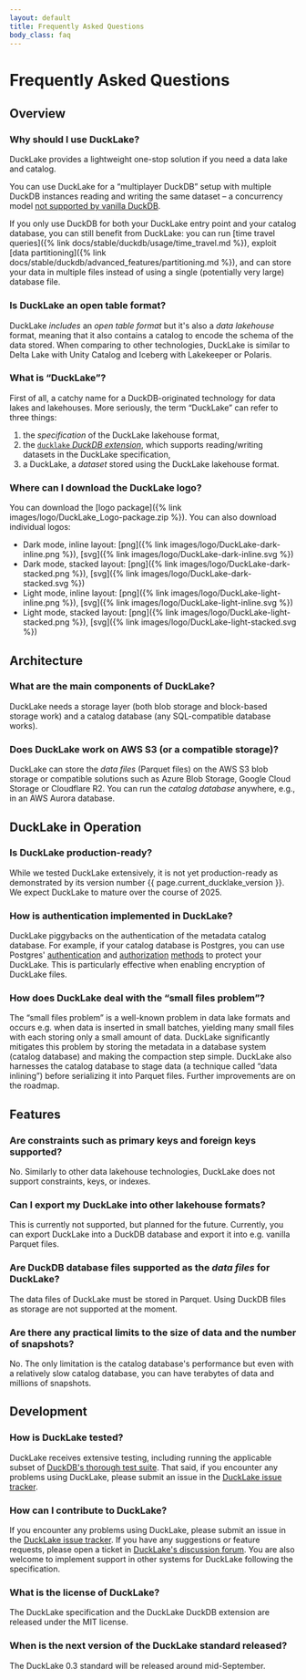 ```yaml
---
layout: default
title: Frequently Asked Questions
body_class: faq
---
```


<!-- ################################################################################# -->
<!-- ################################################################################# -->
<!-- ################################################################################# -->

<div class="wrap pagetitle">
  <h1>Frequently Asked Questions</h1>
</div>

## Overview




<!-- ----- ----- ----- ----- ----- ----- Q&A entry ----- ----- ----- ----- ----- ----- -->

<div class="qa-wrap" markdown="1">

### Why should I use DuckLake?

<div class="answer" markdown="1">

DuckLake provides a lightweight one-stop solution if you need a data lake and catalog.

You can use DuckLake for a “multiplayer DuckDB” setup with multiple DuckDB instances reading and writing the same dataset –
a concurrency model [not supported by vanilla DuckDB](https://duckdb.org/docs/stable/connect/concurrency).

If you only use DuckDB for both your DuckLake entry point and your catalog database, you can still benefit from DuckLake:
you can run [time travel queries]({% link docs/stable/duckdb/usage/time_travel.md %}),
exploit [data partitioning]({% link docs/stable/duckdb/advanced_features/partitioning.md %}),
and can store your data in multiple files instead of using a single (potentially very large) database file.

</div>

</div>




<!-- ----- ----- ----- ----- ----- ----- Q&A entry ----- ----- ----- ----- ----- ----- -->

<div class="qa-wrap" markdown="1">

### Is DuckLake an open table format?

<div class="answer" markdown="1">

DuckLake _includes_ an _open table format_ but it's also a _data lakehouse_ format, meaning that it also contains a catalog to encode the schema of the data stored.
When comparing to other technologies, DuckLake is similar to Delta Lake with Unity Catalog and Iceberg with Lakekeeper or Polaris.

</div>

</div>




<!-- ----- ----- ----- ----- ----- ----- Q&A entry ----- ----- ----- ----- ----- ----- -->

<div class="qa-wrap" markdown="1">

### What is “DuckLake”?

<div class="answer" markdown="1">

First of all, a catchy name for a DuckDB-originated technology for data lakes and lakehouses.
More seriously, the term “DuckLake” can refer to three things:

1. the _specification_ of the DuckLake lakehouse format,
2. the [`ducklake` _DuckDB extension_](https://duckdb.org/docs/stable/core_extensions/ducklake), which supports reading/writing datasets in the DuckLake specification,
3. a DuckLake, a _dataset_ stored using the DuckLake lakehouse format.

</div>

</div>





<!-- ----- ----- ----- ----- ----- ----- Q&A entry ----- ----- ----- ----- ----- ----- -->

<div class="qa-wrap" markdown="1">

### Where can I download the DuckLake logo?

<div class="answer" markdown="1">

You can download the [logo package]({% link images/logo/DuckLake_Logo-package.zip %}).
You can also download individual logos:

* Dark mode, inline layout: [png]({% link images/logo/DuckLake-dark-inline.png %}), [svg]({% link images/logo/DuckLake-dark-inline.svg %})
* Dark mode, stacked layout: [png]({% link images/logo/DuckLake-dark-stacked.png %}), [svg]({% link images/logo/DuckLake-dark-stacked.svg %})
* Light mode, inline layout: [png]({% link images/logo/DuckLake-light-inline.png %}), [svg]({% link images/logo/DuckLake-light-inline.svg %})
* Light mode, stacked layout: [png]({% link images/logo/DuckLake-light-stacked.png %}), [svg]({% link images/logo/DuckLake-light-stacked.svg %})

</div>

</div>





## Architecture




<!-- ----- ----- ----- ----- ----- ----- Q&A entry ----- ----- ----- ----- ----- ----- -->

<div class="qa-wrap" markdown="1">

### What are the main components of DuckLake?

<div class="answer" markdown="1">

DuckLake needs a storage layer (both blob storage and block-based storage work) and a catalog database (any SQL-compatible database works).

</div>

</div>




<!-- ----- ----- ----- ----- ----- ----- Q&A entry ----- ----- ----- ----- ----- ----- -->

<div class="qa-wrap" markdown="1">

### Does DuckLake work on AWS S3 (or a compatible storage)?

<div class="answer" markdown="1">

DuckLake can store the _data files_ (Parquet files) on the AWS S3 blob storage or compatible solutions such as Azure Blob Storage, Google Cloud Storage or Cloudflare R2.
You can run the _catalog database_ anywhere, e.g., in an AWS Aurora database.

</div>

</div>





## DuckLake in Operation




<!-- ----- ----- ----- ----- ----- ----- Q&A entry ----- ----- ----- ----- ----- ----- -->

<div class="qa-wrap" markdown="1">

### Is DuckLake production-ready?

<div class="answer" markdown="1">

While we tested DuckLake extensively, it is not yet production-ready as demonstrated by its version number {{ page.current_ducklake_version }}.
We expect DuckLake to mature over the course of 2025.

</div>

</div>





<!-- ----- ----- ----- ----- ----- ----- Q&A entry ----- ----- ----- ----- ----- ----- -->

<div class="qa-wrap" markdown="1">

### How is authentication implemented in DuckLake?

<div class="answer" markdown="1">

DuckLake piggybacks on the authentication of the metadata catalog database. For example, if your catalog database is Postgres, you can use Postgres' [authentication](https://www.postgresql.org/docs/current/auth-methods.html) and [authorization](https://www.postgresql.org/docs/current/ddl-priv.html) [methods](https://www.postgresql.org/docs/current/ddl-rowsecurity.html)  to protect your DuckLake. This is particularly effective when enabling encryption of DuckLake files.

</div>

</div>




<!-- ----- ----- ----- ----- ----- ----- Q&A entry ----- ----- ----- ----- ----- ----- -->

<div class="qa-wrap" markdown="1">

### How does DuckLake deal with the “small files problem”?

<div class="answer" markdown="1">

The “small files problem” is a well-known problem in data lake formats and occurs e.g. when data is inserted in small batches,
yielding many small files with each storing only a small amount of data.
DuckLake significantly mitigates this problem by storing the metadata in a database system (catalog database) and making the compaction step simple.
DuckLake also harnesses the catalog database to stage data (a technique called “data inlining”) before serializing it into Parquet files.
Further improvements are on the roadmap.

</div>

</div>









## Features




<!-- ----- ----- ----- ----- ----- ----- Q&A entry ----- ----- ----- ----- ----- ----- -->

<div class="qa-wrap" markdown="1">

### Are constraints such as primary keys and foreign keys supported?

<div class="answer" markdown="1">

No. Similarly to other data lakehouse technologies, DuckLake does not support constraints, keys, or indexes.

</div>

</div>




<!-- ----- ----- ----- ----- ----- ----- Q&A entry ----- ----- ----- ----- ----- ----- -->

<div class="qa-wrap" markdown="1">

### Can I export my DuckLake into other lakehouse formats?

<div class="answer" markdown="1">

This is currently not supported, but planned for the future.
Currently, you can export DuckLake into a DuckDB database and export it into e.g. vanilla Parquet files.

</div>

</div>




<!-- ----- ----- ----- ----- ----- ----- Q&A entry ----- ----- ----- ----- ----- ----- -->

<div class="qa-wrap" markdown="1">

### Are DuckDB database files supported as the _data files_ for DuckLake?

<div class="answer" markdown="1">

The data files of DuckLake must be stored in Parquet.
Using DuckDB files as storage are not supported at the moment.

</div>

</div>




<!-- ----- ----- ----- ----- ----- ----- Q&A entry ----- ----- ----- ----- ----- ----- -->

<div class="qa-wrap" markdown="1">

### Are there any practical limits to the size of data and the number of snapshots?

<div class="answer" markdown="1">

No. The only limitation is the catalog database's performance but even with a relatively slow catalog database, you can have terabytes of data and millions of snapshots.

</div>

</div>





## Development




<!-- ----- ----- ----- ----- ----- ----- Q&A entry ----- ----- ----- ----- ----- ----- -->

<div class="qa-wrap" markdown="1">

### How is DuckLake tested?

<div class="answer" markdown="1">

DuckLake receives extensive testing, including running the applicable subset of [DuckDB's thorough test suite](https://duckdb.org/why_duckdb#thoroughly-tested).
That said, if you encounter any problems using DuckLake, please submit an issue in the [DuckLake issue tracker](https://github.com/duckdb/ducklake/issues).

</div>

</div>




<!-- ----- ----- ----- ----- ----- ----- Q&A entry ----- ----- ----- ----- ----- ----- -->

<div class="qa-wrap" markdown="1">

### How can I contribute to DuckLake?

<div class="answer" markdown="1">

If you encounter any problems using DuckLake, please submit an issue in the [DuckLake issue tracker](https://github.com/duckdb/ducklake/issues).
If you have any suggestions or feature requests, please open a ticket in [DuckLake's discussion forum](https://github.com/duckdb/ducklake/discussions).
You are also welcome to implement support in other systems for DuckLake following the specification.

</div>

</div>




<!-- ----- ----- ----- ----- ----- ----- Q&A entry ----- ----- ----- ----- ----- ----- -->

<div class="qa-wrap" markdown="1">

### What is the license of DuckLake?

<div class="answer" markdown="1">

The DuckLake specification and the DuckLake DuckDB extension are released under the MIT license.

</div>

</div>




<!-- ----- ----- ----- ----- ----- ----- Q&A entry ----- ----- ----- ----- ----- ----- -->

<div class="qa-wrap" markdown="1">

### When is the next version of the DuckLake standard released?

<div class="answer" markdown="1">

The DuckLake 0.3 standard will be released around mid-September.

</div>

</div>



